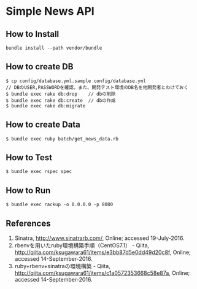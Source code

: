 # Simple News API

## How to Install

```
bundle install --path vendor/bundle
```

## How to create DB

```
$ cp config/database.yml.sample config/database.yml
// DBのUSER,PASSWORDを確認。また、開発テスト環境のDB名を他開発者とわけておく
$ bundle exec rake db:drop    // dbの削除
$ bundle exec rake db:create  // dbの作成
$ bundle exec rake db:migrate
```

## How to create Data

```
$ bundle exec ruby batch/get_news_data.rb
```

## How to Test

```
$ bundle exec rspec spec 
```

## How to Run

```
$ bundle exec rackup -o 0.0.0.0 -p 8080
```

## References
1. Sinatra, http://www.sinatrarb.com/, Online; accessed 19-July-2016. 
2. rbenvを用いたruby環境構築手順（CentOS7.1） - Qiita, http://qiita.com/ksugawara61/items/e3bb87d5e0dd49d20c8f, Online; accessed 14-September-2016.
3. ruby+rbenv+sinatraの環境構築 - Qiita, http://qiita.com/ksugawara61/items/c1a0572353668c58e87a, Online; accessed 14-September-2016.

